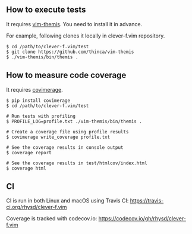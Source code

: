 ## How to execute tests

It requires [vim-themis](https://github.com/thinca/vim-themis). You need to install it in advance.

For example, following clones it locally in clever-f.vim repository.

```console
$ cd /path/to/clever-f.vim/test
$ git clone https://github.com/thinca/vim-themis
$ ./vim-themis/bin/themis .
```

## How to measure code coverage

It requires [covimerage](https://github.com/Vimjas/covimerage).

```console
$ pip install covimerage
$ cd /path/to/clever-f.vim/test

# Run tests with profiling
$ PROFILE_LOG=profile.txt ./vim-themis/bin/themis .

# Create a coverage file using profile results
$ covimerage write_coverage profile.txt

# See the coverage results in console output
$ coverage report

# See the coverage results in test/htmlcov/index.html
$ coverage html
```

## CI

CI is run in both Linux and macOS using Travis CI: https://travis-ci.org/rhysd/clever-f.vim

Coverage is tracked with codecov.io: https://codecov.io/gh/rhysd/clever-f.vim
